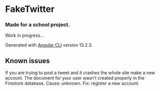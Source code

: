 # FakeTwitter

### Made for a school project.

Work in progress...

Generated with [Angular CLI](https://github.com/angular/angular-cli) version 13.2.3.

## Known issues

If you are trying to post a tweet and it crashes the whole site make a new account. The document for your user wasn't created properly in the Firestore database. Cause: unknown. Fix: register a new account.
